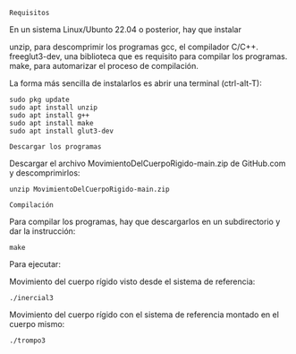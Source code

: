 ```H1
Requisitos
```
En un sistema Linux/Ubunto 22.04 o posterior, hay que instalar 

unzip, para descomprimir los programas
gcc, el compilador C/C++.
freeglut3-dev, una biblioteca que es requisito para compilar los programas.
make, para automarizar el proceso de compilación.

La forma más sencilla de instalarlos es abrir una terminal (ctrl-alt-T):

```console
sudo pkg update
sudo apt install unzip 
sudo apt install g++
sudo apt install make
sudo apt install glut3-dev
```

```H1
Descargar los programas
```

Descargar el archivo MovimientoDelCuerpoRigido-main.zip de GitHub.com y descomprimirlos:
```console
unzip MovimientoDelCuerpoRigido-main.zip
```

```H1
Compilación
```
Para compilar los programas, hay que descargarlos en un subdirectorio y dar la instrucción:
```console
make
```

Para ejecutar:

Movimiento del cuerpo rígido visto desde el sistema de referencia:
```console
./inercial3
```

Movimiento del cuerpo rígido con el sistema de referencia montado en el cuerpo mismo:
```console
./trompo3
```
